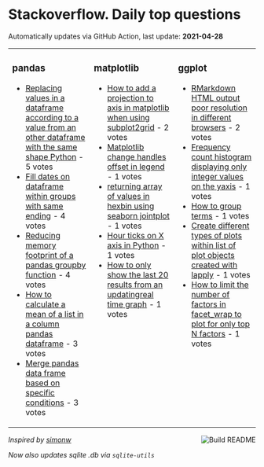 # Stackoverflow. Daily top questions 

Automatically updates via GitHub Action, last update: **<!-- date starts -->2021-04-28<!-- date ends -->**


<table><tr><td valign="top" width="33%">

### pandas
<!-- pandas starts -->
* [Replacing values in a dataframe according to a value from an other dataframe with the same shape Python](https://stackoverflow.com/questions/67302850/replacing-values-in-a-data-frame-according-to-a-value-from-an-other-data-frame-w) - 5 votes
* [Fill dates on dataframe within groups with same ending](https://stackoverflow.com/questions/67303150/fill-dates-on-dataframe-within-groups-with-same-ending) - 4 votes
* [Reducing memory footprint of a pandas groupby function](https://stackoverflow.com/questions/67299214/reducing-memory-footprint-of-a-pandas-groupby-function) - 4 votes
* [How to calculate a mean of a list in a column pandas dataframe](https://stackoverflow.com/questions/67297397/how-to-calculate-a-mean-of-a-list-in-a-column-pandas-dataframe) - 3 votes
* [Merge pandas data frame based on specific conditions](https://stackoverflow.com/questions/67300254/merge-pandas-data-frame-based-on-specific-conditions) - 3 votes
<!-- pandas ends -->
</td><td valign="top" width="34%">


### matplotlib
<!-- matplotlib starts -->
* [How to add a projection to axis in matplotlib when using subplot2grid](https://stackoverflow.com/questions/67303157/how-to-add-a-projection-to-axis-in-matplotlib-when-using-subplot2grid) - 2 votes
* [Matplotlib change handles offset in legend](https://stackoverflow.com/questions/67297423/matplotlib-change-handles-offset-in-legend) - 1 votes
* [returning array of values in hexbin using seaborn jointplot](https://stackoverflow.com/questions/67306147/returning-array-of-values-in-hexbin-using-seaborn-jointplot) - 1 votes
* [Hour ticks on X axis in Python](https://stackoverflow.com/questions/67305105/hour-ticks-on-x-axis-in-python) - 1 votes
* [How to only show the last 20 results from an updatingreal time graph](https://stackoverflow.com/questions/67292585/how-to-only-show-the-last-20-results-from-an-updating-real-time-graph) - 1 votes
<!-- matplotlib ends -->
</td><td valign="top" width="34%">


### ggplot
<!-- ggplot2 starts -->
* [RMarkdown HTML output  poor resolution in different browsers](https://stackoverflow.com/questions/67303576/rmarkdown-html-output-poor-resolution-in-different-browsers) - 2 votes
* [Frequency count histogram displaying only integer values on the yaxis](https://stackoverflow.com/questions/67295766/frequency-count-histogram-displaying-only-integer-values-on-the-y-axis) - 1 votes
* [How to group terms](https://stackoverflow.com/questions/67301707/how-to-group-terms) - 1 votes
* [Create different types of plots within list of plot objects created with lapply](https://stackoverflow.com/questions/67305142/create-different-types-of-plots-within-list-of-plot-objects-created-with-lapply) - 1 votes
* [How to limit the number of factors in facet_wrap to plot for only top N factors](https://stackoverflow.com/questions/67305248/how-to-limit-the-number-of-factors-in-facet-wrap-to-plot-for-only-top-n-factor) - 1 votes
<!-- ggplot2 ends -->
</td></tr></table>

<a href="https://github.com/hp0404/hp0404/actions"><img src="https://github.com/hp0404/hp0404/workflows/Build%20README/badge.svg" align="right" alt="Build README"></a> <p>*Inspired by  [simonw](https://github.com/simonw/simonw)*</p> <p> *Now also updates sqlite .db via `sqlite-utils`* </p>
